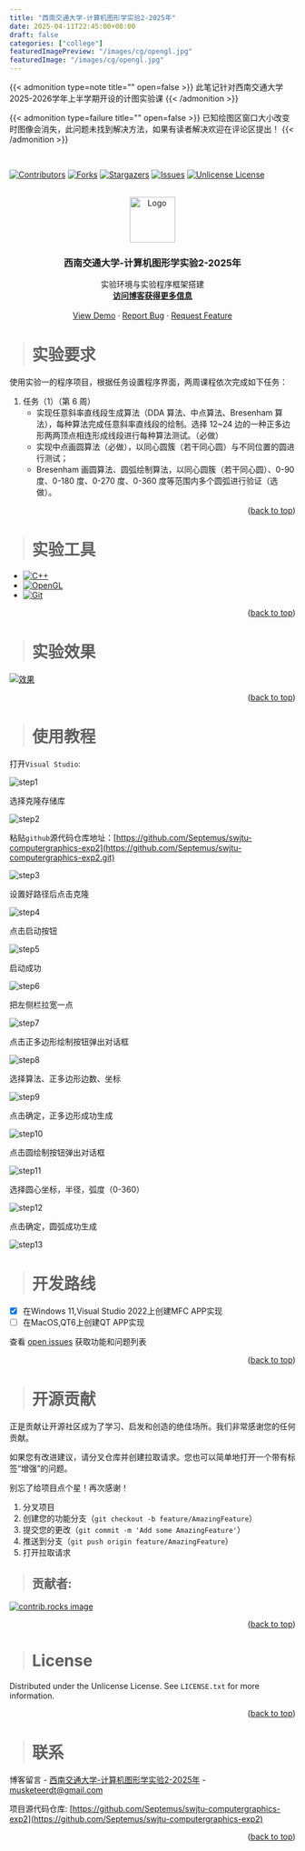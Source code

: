 ```yaml
---
title: "西南交通大学-计算机图形学实验2-2025年"
date: 2025-04-11T22:45:00+08:00
draft: false
categories: ["college"]
featuredImagePreview: "/images/cg/opengl.jpg"
featuredImage: "/images/cg/opengl.jpg"
---
```

{{< admonition type=note title="" open=false >}}
此笔记针对西南交通大学2025-2026学年上半学期开设的计图实验课
{{< /admonition >}}


{{< admonition type=failure title="" open=false >}}
已知绘图区窗口大小改变时图像会消失，此问题未找到解决方法，如果有读者解决欢迎在评论区提出！
{{< /admonition >}}


﻿<!-- Improved compatibility of back to top link: See: https://github.com/Septemus/swjtu-computergraphics-exp2/pull/73 -->
<a id="readme-top"></a>
<!--
*** Thanks for checking out the swjtu-computergraphics-exp. If you have a suggestion
*** that would make this better, please fork the repo and create a pull request
*** or simply open an issue with the tag "enhancement".
*** Don't forget to give the project a star!
*** Thanks again! Now go create something AMAZING! :D
-->



<!-- PROJECT SHIELDS -->
<!--
*** I'm using markdown "reference style" links for readability.
*** Reference links are enclosed in brackets [ ] instead of parentheses ( ).
*** See the bottom of this document for the declaration of the reference variables
*** for contributors-url, forks-url, etc. This is an optional, concise syntax you may use.
*** https://www.markdownguide.org/basic-syntax/#reference-style-links
-->
[![Contributors][contributors-shield]][contributors-url]
[![Forks][forks-shield]][forks-url]
[![Stargazers][stars-shield]][stars-url]
[![Issues][issues-shield]][issues-url]
[![Unlicense License][license-shield]][license-url]



<!-- PROJECT LOGO -->
<br />
<div align="center">
  <a href="https://github.com/Septemus/swjtu-computergraphics-exp2">
    <img src="/images/logo.png" alt="Logo" width="80" height="80">
  </a>

  <h3 align="center">西南交通大学-计算机图形学实验2-2025年</h3>

  <p align="center">
    实验环境与实验程序框架搭建
    <br />
    <a href="https://septemus.github.io/computer_graphics_exp2/"><strong>访问博客获得更多信息</strong></a>
    <br />
    <br />
    <a href="https://github.com/Septemus/swjtu-computergraphics-exp2">View Demo</a>
    &middot;
    <a href="https://github.com/Septemus/swjtu-computergraphics-exp2/issues/new?labels=bug&template=bug-report---.md">Report Bug</a>
    &middot;
    <a href="https://github.com/Septemus/swjtu-computergraphics-exp2/issues/new?labels=enhancement&template=feature-request---.md">Request Feature</a>
  </p>
</div>



<!-- ABOUT THE PROJECT -->
> # 实验要求



使用实验一的程序项目，根据任务设置程序界面，两周课程依次完成如下任务：


1. 任务（1）（第 6 周） 
    - 实现任意斜率直线段生成算法（DDA 算法、中点算法、Bresenham 算法），每种算法完成任意斜率直线段的绘制。选择 12~24 边的一种正多边形两两顶点相连形成线段进行每种算法测试。（必做）
    - 实现中点画圆算法（必做），以同心圆簇（若干同心圆）与不同位置的圆进行测试；
    - Bresenham 画圆算法、圆弧绘制算法，以同心圆簇（若干同心圆）、0-90 度、0-180 度、0-270 度、0-360 度等范围内多个圆弧进行验证（选做）。

<p align="right">(<a href="#readme-top">back to top</a>)</p>



> # 实验工具



- [![C++][C++]][C++-url]
- [![OpenGL][OpenGL]][OpenGL-url]
- [![Git][Git]][Git-url]

<p align="right">(<a href="#readme-top">back to top</a>)</p>



<!-- GETTING STARTED -->
> # 实验效果

[![效果][result]](https://example.com) 

<p align="right">(<a href="#readme-top">back to top</a>)</p>


> # 使用教程

打开`Visual Studio`:

![step1](/images/step1.png)

选择克隆存储库

![step2](/images/step2.png)

粘贴`github`源代码仓库地址：[https://github.com/Septemus/swjtu-computergraphics-exp2](https://github.com/Septemus/swjtu-computergraphics-exp2.git)

![step3](/images/cg/exp2/step3.png)

设置好路径后点击克隆

![step4](/images/step4.png)

点击启动按钮

![step5](/images/step5.png)

启动成功

![step6](/images/cg/exp2/step6.png)

把左侧栏拉宽一点

![step7](/images/cg/exp2/step7.png)

点击正多边形绘制按钮弹出对话框

![step8](/images/cg/exp2/step8.png)

选择算法、正多边形边数、坐标

![step9](/images/cg/exp2/step9.png)

点击确定，正多边形成功生成

![step10](/images/cg/exp2/step10.png)

点击圆绘制按钮弹出对话框

![step11](/images/cg/exp2/step11.png)

选择圆心坐标，半径，弧度（0-360）

![step12](/images/cg/exp2/step12.png)

点击确定，圆弧成功生成

![step13](/images/cg/exp2/step13.png)

<!-- ROADMAP -->
> # 开发路线

- [x] 在Windows 11,Visual Studio 2022上创建MFC APP实现
- [ ] 在MacOS,QT6上创建QT APP实现

查看 [open issues](https://github.com/Septemus/swjtu-computergraphics-exp2/issues) 获取功能和问题列表

<p align="right">(<a href="#readme-top">back to top</a>)</p>



<!-- CONTRIBUTING -->
> # 开源贡献

正是贡献让开源社区成为了学习、启发和创造的绝佳场所。我们非常感谢您的任何贡献。

如果您有改进建议，请分叉仓库并创建拉取请求。您也可以简单地打开一个带有标签“增强”的问题。

别忘了给项目点个星！再次感谢！

1. 分叉项目
2. 创建您的功能分支（`git checkout -b feature/AmazingFeature`）
3. 提交您的更改（`git commit -m 'Add some AmazingFeature'`）
4. 推送到分支（`git push origin feature/AmazingFeature`）
5. 打开拉取请求

> ## 贡献者:

<a href="https://github.com/Septemus/swjtu-computergraphics-exp2/graphs/contributors">
  <img src="https://contrib.rocks/image?repo=septemus/swjtu-computergraphics-exp2" alt="contrib.rocks image" />
</a>

<p align="right">(<a href="#readme-top">back to top</a>)</p>



<!-- LICENSE -->
> # License

Distributed under the Unlicense License. See `LICENSE.txt` for more information.

<p align="right">(<a href="#readme-top">back to top</a>)</p>



<!-- CONTACT -->
> # 联系

博客留言 - [西南交通大学-计算机图形学实验2-2025年](https://septemus.github.io/computer_graphics_exp2/) - [musketeerdt@gmail.com](musketeerdt@gmail.com)

项目源代码仓库: [https://github.com/Septemus/swjtu-computergraphics-exp2](https://github.com/Septemus/swjtu-computergraphics-exp2)

<p align="right">(<a href="#readme-top">back to top</a>)</p>





<!-- MARKDOWN LINKS & IMAGES -->
<!-- https://www.markdownguide.org/basic-syntax/#reference-style-links -->
[contributors-shield]: https://img.shields.io/github/contributors/septemus/swjtu-computergraphics-exp2.svg?style=for-the-badge
[contributors-url]: https://github.com/Septemus/swjtu-computergraphics-exp2/graphs/contributors
[forks-shield]: https://img.shields.io/github/forks/septemus/swjtu-computergraphics-exp2.svg?style=for-the-badge
[forks-url]: https://github.com/Septemus/swjtu-computergraphics-exp2/network/members
[stars-shield]: https://img.shields.io/github/stars/septemus/swjtu-computergraphics-exp2.svg?style=for-the-badge
[stars-url]: https://github.com/Septemus/swjtu-computergraphics-exp2/stargazers
[issues-shield]: https://img.shields.io/github/issues/septemus/swjtu-computergraphics-exp2.svg?style=for-the-badge
[issues-url]: https://github.com/Septemus/swjtu-computergraphics-exp2/issues
[license-shield]: https://img.shields.io/github/license/septemus/swjtu-computergraphics-exp2.svg?style=for-the-badge
[license-url]: https://github.com/Septemus/swjtu-computergraphics-exp2/blob/master/LICENSE.txt
[linkedin-shield]: https://img.shields.io/badge/-LinkedIn-black.svg?style=for-the-badge&logo=linkedin&colorB=555
[linkedin-url]: https://linkedin.com/in/septemus
[product-screenshot]: images/screenshot.png
[result]: /images/cg_exp2_res.png
[Next.js]: https://img.shields.io/badge/next.js-000000?style=for-the-badge&logo=nextdotjs&logoColor=white
[C++]: https://img.shields.io/badge/c++-000000?style=for-the-badge&logo=cplusplus&logoColor=white
[C++-url]: https://en.wikipedia.org/wiki/C++
[OpenGL]: https://img.shields.io/badge/opengl-000000?style=for-the-badge&logo=opengl&logoColor=white
[OpenGL-url]: https://www.opengl.org/
[Git]: https://img.shields.io/badge/Git-000000?style=for-the-badge&logo=git&logoColor=white
[Git-url]: https://git-scm.com/downloads
[Next-url]: https://nextjs.org/
[React.js]: https://img.shields.io/badge/React-20232A?style=for-the-badge&logo=react&logoColor=61DAFB
[React-url]: https://reactjs.org/
[Vue.js]: https://img.shields.io/badge/Vue.js-35495E?style=for-the-badge&logo=vuedotjs&logoColor=4FC08D
[Vue-url]: https://vuejs.org/
[Angular.io]: https://img.shields.io/badge/Angular-DD0031?style=for-the-badge&logo=angular&logoColor=white
[Angular-url]: https://angular.io/
[Svelte.dev]: https://img.shields.io/badge/Svelte-4A4A55?style=for-the-badge&logo=svelte&logoColor=FF3E00
[Svelte-url]: https://svelte.dev/
[Laravel.com]: https://img.shields.io/badge/Laravel-FF2D20?style=for-the-badge&logo=laravel&logoColor=white
[Laravel-url]: https://laravel.com
[Bootstrap.com]: https://img.shields.io/badge/Bootstrap-563D7C?style=for-the-badge&logo=bootstrap&logoColor=white
[Bootstrap-url]: https://getbootstrap.com
[JQuery.com]: https://img.shields.io/badge/jQuery-0769AD?style=for-the-badge&logo=jquery&logoColor=white
[JQuery-url]: https://jquery.com 
